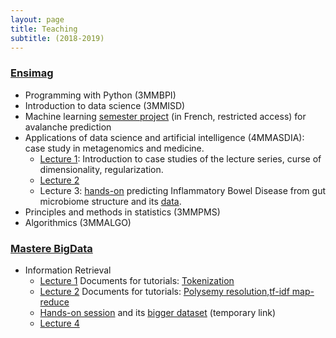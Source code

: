 ```yaml
---
layout: page
title: Teaching
subtitle: (2018-2019)
---
```


### [Ensimag](http://ensimag.grenoble-inp.fr/welcome/)

* Programming with Python (3MMBPI)
* Introduction to data science (3MMISD)
* Machine learning [semester project](https://ensiwiki.ensimag.fr/index.php?title=Projet_de_sp%C3%A9cialit%C3%A9_-_Pr%C3%A9diction_d%27avalanches) (in French, restricted access) for avalanche prediction
* Applications of data science and artificial intelligence (4MMASDIA): case study in metagenomics and medicine.
   * [Lecture 1](teaching/asdia/ctd1/intro-ai-appl-ctd1.pdf): Introduction to case studies of the lecture series, curse of dimensionality, regularization.
   * [Lecture 2](teaching/asdia/ctd2/intro-ai-appl-ctd2.pdf)
   * Lecture 3: [hands-on](teaching/asdia/ctd2/ibd.zip) predicting Inflammatory Bowel Disease from gut microbiome structure and its [data](teaching/asdia/ctd2/ibdStart.zip).
* Principles and methods in statistics (3MMPMS)
* Algorithmics (3MMALGO)

### [Mastere BigData](http://ensimag.grenoble-inp.fr/masters-mastere-specialise/big-data-analyse-management-et-valorisation-responsable-584683.kjsp)

*  Information Retrieval
   * [Lecture 1](teaching/mastereBigData/ir/ctd1/ctd1-IR.pdf)
     Documents for tutorials: [Tokenization](teaching/mastereBigData/ir/ctd1/USPatentExtract.pdf)
   * [Lecture 2](teaching/mastereBigData/ir/ctd2/ctd2-IR.pdf)
     Documents for tutorials: [Polysemy resolution](teaching/mastereBigData/ir/ctd2/categorySpecificLatentSemanticsPruned.pdf),[tf-idf map-reduce](teaching/mastereBigData/ir/ctd2/tf-idf-map-reduce.pdf)
   * [Hands-on session](https://github.com/ClovisG/WikiSearchEngine/raw/master/doc/tpWikiSearchEngine.pdf) and its [bigger dataset](https://wetransfer.com/downloads/508fd41429c99e8f064a12dd14157d1020181106173657/eca7d0702f9ae4f2952b2a3c10ab49da20181106173657/ef3671) (temporary link)
   * [Lecture 4](teaching/mastereBigData/ir/ctd4/ctd4-IR.pdf)


